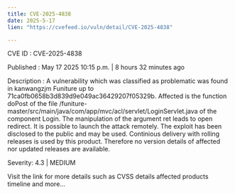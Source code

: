 ```yaml
---
title: CVE-2025-4838
date: 2025-5-17
lien: "https://cvefeed.io/vuln/detail/CVE-2025-4838"

---
```


CVE ID : CVE-2025-4838

Published :  May 17
2025
10:15 p.m. | 8 hours
32 minutes ago

Description : A vulnerability
which was classified as problematic
was found in kanwangzjm Funiture up to 71ca0fb0658b3d839d9e049ac36429207f05329b. Affected is the function doPost of the file /funiture-master/src/main/java/com/app/mvc/acl/servlet/LoginServlet.java of the component Login. The manipulation of the argument ret leads to open redirect. It is possible to launch the attack remotely. The exploit has been disclosed to the public and may be used. Continious delivery with rolling releases is used by this product. Therefore
no version details of affected nor updated releases are available.

Severity: 4.3 | MEDIUM

Visit the link for more details
such as CVSS details
affected products
timeline
and more...
